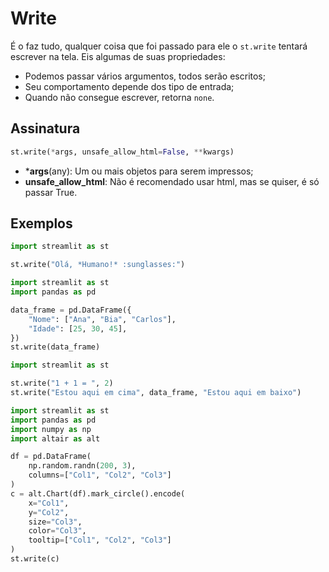 # Write

É o faz tudo, qualquer coisa que foi passado para ele o `st.write` tentará escrever na tela. Eis algumas de suas propriedades:

* Podemos passar vários argumentos, todos serão escritos;
* Seu comportamento depende dos tipo de entrada;
* Quando não consegue escrever, retorna `none`.

## Assinatura

```python
st.write(*args, unsafe_allow_html=False, **kwargs)
```

* ***args**(any): Um ou mais objetos para serem impressos;
* **unsafe_allow_html**: Não é recomendado usar html, mas se quiser, é só passar True.

## Exemplos

```python
import streamlit as st

st.write("Olá, *Humano!* :sunglasses:")
```

```python
import streamlit as st
import pandas as pd

data_frame = pd.DataFrame({
    "Nome": ["Ana", "Bia", "Carlos"],
    "Idade": [25, 30, 45],
})
st.write(data_frame)
```

```python
import streamlit as st

st.write("1 + 1 = ", 2)
st.write("Estou aqui em cima", data_frame, "Estou aqui em baixo")
```

```python
import streamlit as st
import pandas as pd
import numpy as np
import altair as alt

df = pd.DataFrame(
    np.random.randn(200, 3),
    columns=["Col1", "Col2", "Col3"]
)
c = alt.Chart(df).mark_circle().encode(
    x="Col1", 
    y="Col2",
    size="Col3",
    color="Col3",
    tooltip=["Col1", "Col2", "Col3"]
)
st.write(c)
```
